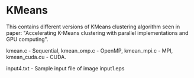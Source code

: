 # KMeans
This contains different versions of KMeans clustering algorithm seen in paper: "Accelerating K-Means clustering with parallel implementations and GPU computing".

kmean.c - Sequential,
kmean_omp.c - OpenMP,
kmean_mpi.c - MPI,
kmean_cuda.cu - CUDA.

input4.txt - Sample input file of image input1.eps
